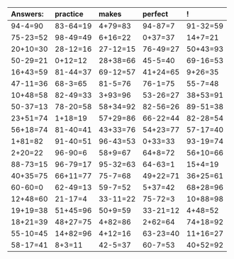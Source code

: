 | Answers: | practice | makes | perfect | ! |
| :--- | :--- | :--- | :--- | :--- |
| 94-4=90 | 83-64=19 | 4+79=83 | 94-87=7 | 91-32=59 | 
| 75-23=52 | 98-49=49 | 6+16=22 | 0+37=37 | 14+7=21 | 
| 20+10=30 | 28-12=16 | 27-12=15 | 76-49=27 | 50+43=93 | 
| 50-29=21 | 0+12=12 | 28+38=66 | 45-5=40 | 69-16=53 | 
| 16+43=59 | 81-44=37 | 69-12=57 | 41+24=65 | 9+26=35 | 
| 47-11=36 | 68-3=65 | 81-5=76 | 76-1=75 | 55-7=48 | 
| 10+48=58 | 82-49=33 | 3+93=96 | 53-26=27 | 38+53=91 | 
| 50-37=13 | 78-20=58 | 58+34=92 | 82-56=26 | 89-51=38 | 
| 23+51=74 | 1+18=19 | 57+29=86 | 66-22=44 | 82-28=54 | 
| 56+18=74 | 81-40=41 | 43+33=76 | 54+23=77 | 57-17=40 | 
| 1+81=82 | 91-40=51 | 96-43=53 | 0+33=33 | 93-19=74 | 
| 2+20=22 | 96-90=6 | 58+9=67 | 64+8=72 | 56+10=66 | 
| 88-73=15 | 96-79=17 | 95-32=63 | 64-63=1 | 15+4=19 | 
| 40+35=75 | 66+11=77 | 75-7=68 | 49+22=71 | 36+25=61 | 
| 60-60=0 | 62-49=13 | 59-7=52 | 5+37=42 | 68+28=96 | 
| 12+48=60 | 21-17=4 | 33-11=22 | 75-72=3 | 10+88=98 | 
| 19+19=38 | 51+45=96 | 50+9=59 | 33-21=12 | 4+48=52 | 
| 18+21=39 | 48+27=75 | 4+82=86 | 2+62=64 | 74+18=92 | 
| 55-10=45 | 14+82=96 | 4+12=16 | 63-23=40 | 11+16=27 | 
| 58-17=41 | 8+3=11 | 42-5=37 | 60-7=53 | 40+52=92 | 
